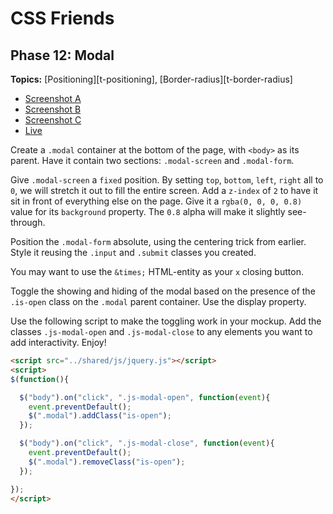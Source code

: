 # CSS Friends

## Phase 12: Modal

**Topics:** [Positioning][t-positioning], [Border-radius][t-border-radius]

- [Screenshot A][ss-12-a]
- [Screenshot B][ss-12-b]
- [Screenshot C][ss-12-c]
- [Live][live-12]

Create a `.modal` container at the bottom of the page, with `<body>` as
its parent. Have it contain two sections: `.modal-screen` and
`.modal-form`.

Give `.modal-screen` a `fixed` position. By setting `top`, `bottom`,
`left`, `right` all to `0`, we will stretch it out to fill the entire
screen. Add a `z-index` of `2` to have it sit in front of everything
else on the page. Give it a `rgba(0, 0, 0, 0.8)` value for its
`background` property. The `0.8` alpha will make it slightly
see-through.

Position the `.modal-form` absolute, using the centering trick from
earlier. Style it reusing the `.input` and `.submit` classes you
created.

You may want to use the `&times;` HTML-entity as your `x` closing
button.

Toggle the showing and hiding of the modal based on the presence of the
`.is-open` class on the `.modal` parent container. Use the display
property.

Use the following script to make the toggling work in your mockup. Add
the classes `.js-modal-open` and `.js-modal-close` to any elements you
want to add interactivity. Enjoy!

```html
<script src="../shared/js/jquery.js"></script>
<script>
$(function(){

  $("body").on("click", ".js-modal-open", function(event){
    event.preventDefault();
    $(".modal").addClass("is-open");
  });

  $("body").on("click", ".js-modal-close", function(event){
    event.preventDefault();
    $(".modal").removeClass("is-open");
  });

});
</script>
```

[ss-12-a]: ../css-friends-docs/screenshots/12-modal-a.png
[ss-12-b]: ../css-friends-docs/screenshots/12-modal-b.png
[ss-12-c]: ../css-friends-docs/screenshots/12-modal-c.png
[live-12]: http://appacademy.github.io/css-friends/solution/12-modal.html
